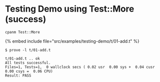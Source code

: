 # Testing Demo using Test::More (success)

```
cpanm Test::More
```

{% embed include file="src/examples/testing-demo/t/01-add.t" %}

```
$ prove -l t/01-add.t
```


```
t/01-add.t .. ok
All tests successful.
Files=1, Tests=1,  0 wallclock secs ( 0.02 usr  0.00 sys +  0.04 cusr  0.00 csys =  0.06 CPU)
Result: PASS
```


